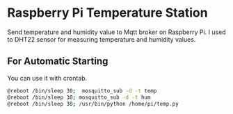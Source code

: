 # Raspberry Pi Temperature Station

Send temperature and humidity value to Mqtt broker on Raspberry Pi.
I used to DHT22 sensor for measuring temperature and humidity values.

## For Automatic Starting

You can use it with crontab.
```bash
@reboot /bin/sleep 30;  mosquitto_sub -d -t temp
@reboot /bin/sleep 30; mosquitto_sub -d -t hum
@reboot /bin/sleep 30; /usr/bin/python /home/pi/temp.py
```
